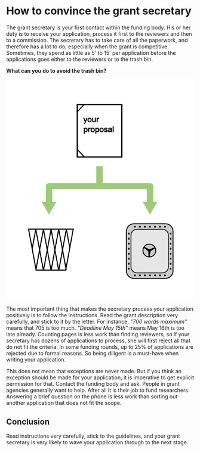 
# How to convince the grant secretary

The grant secretary is your first contact within the funding body. His or her duty is to receive your application, process it first to the reviewers and then to a commission. The secretary has to take care of all the paperwork, and therefore has a lot to do, especially when the grant is competitive. Sometimes, they spend as little as 5' to 15' per application before the applications goes either to the reviewers or to the trash bin. 

**What can you do to avoid the trash bin?**

![Safe or trash bin](images/trash_or_safe.png)

The most important thing that makes the secretary process your application positively is to follow the instructions. Read the grant description very carefully, and stick to it by the letter. For instance, *"700 words maximum"* means that 705 is too much. *"Deadline May 15th"* means May 16th is too late already. Counting pages is less work than finding reviewers, so if your secretary has dozens of applications to process, she will first reject all that do not fit the criteria. In some funding rounds, up to 25% of applications are rejected due to formal reasons. So being diligent is a must-have when writing your application.

This does not mean that exceptions are never made. But if you think an exception should be made for your application, it is imperative to get explicit permission for that. Contact the funding body and ask. People in grant agencies generally want to help. After all it is their job to fund researchers. Answering a brief question on the phone is less work than sorting out another application that does not fit the scope.

## Conclusion

Read instructions very carefully, stick to the guidelines, and your grant secretary is very likely to wave your application through to the next stage.

